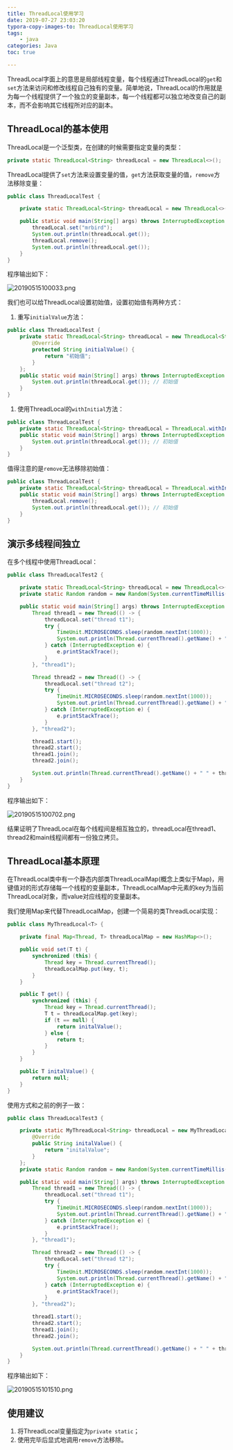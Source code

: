 ```yaml
---
title: ThreadLocal使用学习
date: 2019-07-27 23:03:20
typora-copy-images-to: ThreadLocal使用学习
tags:
	- java
categories: Java
toc: true

---
```


ThreadLocal字面上的意思是局部线程变量，每个线程通过ThreadLocal的`get`和`set`方法来访问和修改线程自己独有的变量。简单地说，ThreadLocal的作用就是为每一个线程提供了一个独立的变量副本，每一个线程都可以独立地改变自己的副本，而不会影响其它线程所对应的副本。

<!-- more -->

## ThreadLocal的基本使用

ThreadLocal是一个泛型类，在创建的时候需要指定变量的类型：

```java
private static ThreadLocal<String> threadLocal = new ThreadLocal<>();
```



ThreadLocal提供了`set`方法来设置变量的值，`get`方法获取变量的值，`remove`方法移除变量：

```java
public class ThreadLocalTest {

    private static ThreadLocal<String> threadLocal = new ThreadLocal<>();

    public static void main(String[] args) throws InterruptedException {
        threadLocal.set("mrbird");
        System.out.println(threadLocal.get());
        threadLocal.remove();
        System.out.println(threadLocal.get());
    }
}
```



程序输出如下：

![20190515100033.png](20190515100033.png)

我们也可以给ThreadLocal设置初始值，设置初始值有两种方式：

1. 重写`initialValue`方法：

```java
public class ThreadLocalTest {
    private static ThreadLocal<String> threadLocal = new ThreadLocal<String>(){
        @Override
        protected String initialValue() {
            return "初始值";
        }
    };
    public static void main(String[] args) throws InterruptedException {
        System.out.println(threadLocal.get()); // 初始值
    }
}
```

1. 使用ThreadLocal的`withInitial`方法：

```java
public class ThreadLocalTest {
    private static ThreadLocal<String> threadLocal = ThreadLocal.withInitial(() -> "初始值");
    public static void main(String[] args) throws InterruptedException {
        System.out.println(threadLocal.get()); // 初始值
    }
}
```

值得注意的是`remove`无法移除初始值：

```java
public class ThreadLocalTest {
    private static ThreadLocal<String> threadLocal = ThreadLocal.withInitial(() -> "初始值");
    public static void main(String[] args) throws InterruptedException {
        threadLocal.remove();
        System.out.println(threadLocal.get()); // 初始值
    }
}
```



## 演示多线程间独立

在多个线程中使用ThreadLocal：

```java
public class ThreadLocalTest2 {

    private static ThreadLocal<String> threadLocal = new ThreadLocal<>();
    private static Random random = new Random(System.currentTimeMillis());

    public static void main(String[] args) throws InterruptedException {
        Thread thread1 = new Thread(() -> {
            threadLocal.set("thread t1");
            try {
                TimeUnit.MICROSECONDS.sleep(random.nextInt(1000));
                System.out.println(Thread.currentThread().getName() + " " + threadLocal.get());
            } catch (InterruptedException e) {
                e.printStackTrace();
            }
        }, "thread1");

        Thread thread2 = new Thread(() -> {
            threadLocal.set("thread t2");
            try {
                TimeUnit.MICROSECONDS.sleep(random.nextInt(1000));
                System.out.println(Thread.currentThread().getName() + " " + threadLocal.get());
            } catch (InterruptedException e) {
                e.printStackTrace();
            }
        }, "thread2");

        thread1.start();
        thread2.start();
        thread1.join();
        thread2.join();

        System.out.println(Thread.currentThread().getName() + " " + threadLocal.get());
    }
}
```



程序输出如下：

![20190515100702.png](20190515100702.png)

结果证明了ThreadLocal在每个线程间是相互独立的，threadLocal在thread1、thread2和main线程间都有一份独立拷贝。

## ThreadLocal基本原理

在ThreadLocal类中有一个静态内部类ThreadLocalMap(概念上类似于Map)，用键值对的形式存储每一个线程的变量副本，ThreadLocalMap中元素的key为当前ThreadLocal对象，而value对应线程的变量副本。

我们使用Map来代替ThreadLocalMap，创建一个简易的类ThreadLocal实现：

```java
public class MyThreadLocal<T> {

    private final Map<Thread, T> threadLocalMap = new HashMap<>();

    public void set(T t) {
        synchronized (this) {
            Thread key = Thread.currentThread();
            threadLocalMap.put(key, t);
        }
    }

    public T get() {
        synchronized (this) {
            Thread key = Thread.currentThread();
            T t = threadLocalMap.get(key);
            if (t == null) {
                return initalValue();
            } else {
                return t;
            }
        }
    }

    public T initalValue() {
        return null;
    }
}
```



使用方式和之前的例子一致：

```java
public class ThreadLocalTest3 {

    private static MyThreadLocal<String> threadLocal = new MyThreadLocal<String>() {
        @Override
        public String initalValue() {
            return "initalValue";
        }
    };
    private static Random random = new Random(System.currentTimeMillis());

    public static void main(String[] args) throws InterruptedException {
        Thread thread1 = new Thread(() -> {
            threadLocal.set("thread t1");
            try {
                TimeUnit.MICROSECONDS.sleep(random.nextInt(1000));
                System.out.println(Thread.currentThread().getName() + " " + threadLocal.get());
            } catch (InterruptedException e) {
                e.printStackTrace();
            }
        }, "thread1");

        Thread thread2 = new Thread(() -> {
            threadLocal.set("thread t2");
            try {
                TimeUnit.MICROSECONDS.sleep(random.nextInt(1000));
                System.out.println(Thread.currentThread().getName() + " " + threadLocal.get());
            } catch (InterruptedException e) {
                e.printStackTrace();
            }
        }, "thread2");

        thread1.start();
        thread2.start();
        thread1.join();
        thread2.join();

        System.out.println(Thread.currentThread().getName() + " " + threadLocal.get());
    }
}
```



程序输出如下：

![20190515101510.png](20190515101510.png)

## 使用建议

1. 将ThreadLocal变量指定为`private static`；
2. 使用完毕后显式地调用`remove`方法移除。